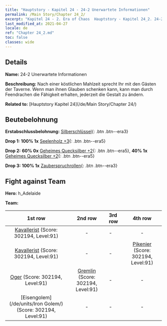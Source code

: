 ```yaml
---
title: "Hauptstory - Kapitel 24 - 24-2 Unerwartete Informationen"
permalink: /Main Story/Chapter 24_2/
excerpt: "Kapitel 24 - 2. Era of Chaos  Hauptstory - Kapitel 24_2. 24-2 Unerwartete Informationen"
last_modified_at: 2021-04-27
locale: de
ref: "Chapter 24_2.md"
toc: false
classes: wide
---
```


## Details

 **Name:** 24-2 Unerwartete Informationen

 **Beschreibung:** Nach einer köstlichen Mahlzeit sprecht Ihr mit den Gästen der Taverne. Wenn man ihnen Glauben schenken kann, kann man durch Feendrachen die Fähigkeit erhalten, jederzeit die Gestalt zu ändern.

 **Related to:** [Hauptstory Kapitel 24](/de/Main Story/Chapter 24/)

## Beutebelohnung

 **Erstabschlussbelohnung:** [Silberschlüssel](/ItemsDE/con_693/){: .btn .btn--era3}

 **Drop 1:** **100% 1x** [Seelenholz +3](/ItemsDE/mat_83/){: .btn .btn--era5}

 **Drop 2:** **60% 0x** [Geheimes Quecksilber +2](/ItemsDE/mat_77/){: .btn .btn--era5}, **40% 1x** [Geheimes Quecksilber +2](/ItemsDE/mat_77/){: .btn .btn--era5}

 **Drop 3:** **100% 1x** [Zauberspruchrollen](/ItemsDE/con_694/){: .btn .btn--era3}


## Fight against Team
 **Hero:** h_Adelaide

 **Team:**


  | 1st row | 2nd row | 3rd row | 4th row |
  |:----:|:----:|:----|:----:|
  | [Kavallerist](/de/units/Cavalier/) (Score: 302194, Level:91)  | - | - | - |
  | [Kavallerist](/de/units/Cavalier/) (Score: 302194, Level:91)  | - | - | [Pikenier](/de/units/Pikeman/) (Score: 302194, Level:91)  |
  | [Oger](/de/units/Ogre/) (Score: 302194, Level:91)  | [Gremlin](/de/units/Gremlin/) (Score: 302194, Level:91)  | - | - |
  | [Eisengolem](/de/units/Iron Golem/) (Score: 302194, Level:91)  | - | - | - |


